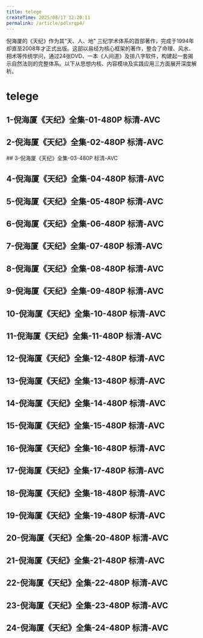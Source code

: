 ```yaml
---
title: telege
createTime: 2025/08/17 12:20:11
permalink: /article/pdlxrqp4/
---
```


倪海厦的《天纪》作为其"天、人、地"
三纪学术体系的首部著作，完成于1994年却直至2008年才正式出版。这部以易经为核心框架的著作，整合了命理、风水、相术等传统学问，通过24张DVD、一本《人间道》及排八字软件，构建起一套揭示自然法则的完整体系。以下从思想内核、内容模块及实践应用三方面展开深度解析。

<!-- more -->

# telege

## 1-倪海厦《天纪》全集-01-480P 标清-AVC

<CardGrid>
  <LinkCard 
  title="《天纪》-01" 
  href="https://upos-hz-mirrorakam.akamaized.net/upgcxcode/19/62/28460976219/28460976219-1-192.mp4?e=ig8euxZM2rNcNbRVhwdVhwdlhWdVhwdVhoNvNC8BqJIzNbfq9rVEuxTEnE8L5F6VnEsSTx0vkX8fqJeYTj_lta53NCM=&deadline=1755423557&uipk=5&platform=html5&nbs=1&gen=playurlv3&os=akam&og=cos&mid=0&trid=8267fa43980d4f72b9596aa62336167h&oi=771356656&upsig=0f03b86caa0dc8ab26d25ef5761a3492&uparams=e,deadline,uipk,platform,nbs,gen,os,og,mid,trid,oi&hdnts=exp=1755423557~hmac=0da537205b75006fc6cc15c8d2d130de8cbe1d939bbb48b0d053e3bf655aabee&bvc=vod&nettype=0&bw=603655&dl=0&f=h_0_0&agrr=1&buvid=&build=0&orderid=0,1" 
  description="1-倪海厦《天纪》全集-01-480P 标清-AVC"
/>
</CardGrid>

## 2-倪海厦《天纪》全集-02-480P 标清-AVC

<CardGrid>
  <LinkCard 
  title="《天纪》-02" 
  href="https://upos-hz-mirrorakam.akamaized.net/upgcxcode/27/85/29089598527/29089598527-1-192.mp4?e=ig8euxZM2rNcNbRVhwdVhwdlhWdVhwdVhoNvNC8BqJIzNbfq9rVEuxTEnE8L5F6VnEsSTx0vkX8fqJeYTj_lta53NCM=&oi=771356656&os=akam&trid=c630bc2a6ffc4813b4a4d92eb40f35dh&mid=0&nbs=1&gen=playurlv3&og=hw&platform=html5&deadline=1755424938&uipk=5&upsig=43cbebfc41013b0268d8f62b0893814e&uparams=e,oi,os,trid,mid,nbs,gen,og,platform,deadline,uipk&hdnts=exp=1755424938~hmac=8f71c2ff3a60bb564c80253a05a9ff01a75edb6887bc91b34f51390b86e67eab&bvc=vod&nettype=0&bw=491097&dl=0&f=h_0_0&agrr=1&buvid=&build=0&orderid=0,1" 
  description="2-倪海厦《天纪》全集-02-480P 标清-AVC"
/>
</CardGrid>
## 3-倪海厦《天纪》全集-03-480P 标清-AVC

<CardGrid>
  <LinkCard 
  title="《天纪》-03" 
  href="https://upos-hz-mirrorakam.akamaized.net/upgcxcode/99/82/29092218299/29092218299-1-192.mp4?e=ig8euxZM2rNcNbRVhwdVhwdlhWdVhwdVhoNvNC8BqJIzNbfq9rVEuxTEnE8L5F6VnEsSTx0vkX8fqJeYTj_lta53NCM=&uipk=5&trid=4aa20550aecb47a389f1df5bb1d2b78h&deadline=1755425866&nbs=1&gen=playurlv3&os=akam&mid=0&oi=771356656&og=ali&platform=html5&upsig=17cb910f45c559b681374d300f850ffe&uparams=e,uipk,trid,deadline,nbs,gen,os,mid,oi,og,platform&hdnts=exp=1755425866~hmac=08bc3eb07f506d2594e8fa5a42f21203b3437c35e494f71ebcd7ece5c494feca&bvc=vod&nettype=0&bw=462139&f=h_0_0&agrr=1&buvid=&build=0&dl=0&orderid=0,1" 
  description="3-倪海厦《天纪》全集-03-480P 标清-AVC"
/>
</CardGrid>


## 4-倪海厦《天纪》全集-04-480P 标清-AVC

<CardGrid>
  <LinkCard 
  title="《天纪》-04" 
  href="https://upos-hz-mirrorakam.akamaized.net/upgcxcode/63/20/29093202063/29093202063-1-192.mp4?e=ig8euxZM2rNcNbRVhwdVhwdlhWdVhwdVhoNvNC8BqJIzNbfq9rVEuxTEnE8L5F6VnEsSTx0vkX8fqJeYTj_lta53NCM=&oi=771356656&trid=f5c9f3a7ac154f3aa40fbe662d22af1h&gen=playurlv3&deadline=1755425901&uipk=5&platform=html5&mid=0&nbs=1&os=akam&og=hw&upsig=b7d2edb02acacd65d29bb5aab8152b7a&uparams=e,oi,trid,gen,deadline,uipk,platform,mid,nbs,os,og&hdnts=exp=1755425901~hmac=90ff9aa20a23bc00b0bc3225747fd92949bf5b4255954827a99892d86ef87390&bvc=vod&nettype=0&bw=528985&agrr=1&buvid=&build=0&dl=0&f=h_0_0&orderid=0,1" 
  description="4-倪海厦《天纪》全集-04-480P 标清-AVC"
/>
</CardGrid>

## 5-倪海厦《天纪》全集-05-480P 标清-AVC

<CardGrid>
  <LinkCard 
  title="《天纪》-05" 
  href="https://upos-hz-mirrorakam.akamaized.net/upgcxcode/88/14/29161491488/29161491488-1-192.mp4?e=ig8euxZM2rNcNbRVhwdVhwdlhWdVhwdVhoNvNC8BqJIzNbfq9rVEuxTEnE8L5F6VnEsSTx0vkX8fqJeYTj_lta53NCM=&oi=771356656&uipk=5&trid=37604fa2afae4632b05f0c5082b3af5h&mid=0&platform=html5&nbs=1&deadline=1755425929&gen=playurlv3&os=akam&og=ali&upsig=c99f3f2a0206245aea1e6ffa00fe0439&uparams=e,oi,uipk,trid,mid,platform,nbs,deadline,gen,os,og&hdnts=exp=1755425929~hmac=5ee0e1a133d7b98b4cdfd1629d50869e42c16353fbfd4e68d5f53a30c70bf321&bvc=vod&nettype=0&bw=509142&f=h_0_0&agrr=1&buvid=&build=0&dl=0&orderid=0,1" 
  description="5-倪海厦《天纪》全集-05-480P 标清-AVC"
/>
</CardGrid>

## 6-倪海厦《天纪》全集-06-480P 标清-AVC

<CardGrid>
  <LinkCard 
  title="《天纪》-06" 
  href="https://upos-hz-mirrorakam.akamaized.net/upgcxcode/73/64/29158346473/29158346473-1-192.mp4?e=ig8euxZM2rNcNbRVhwdVhwdlhWdVhwdVhoNvNC8BqJIzNbfq9rVEuxTEnE8L5F6VnEsSTx0vkX8fqJeYTj_lta53NCM=&uipk=5&oi=771356656&gen=playurlv3&os=akam&og=cos&mid=0&platform=html5&trid=63e85bedf4104f2a840e36386d556eah&nbs=1&deadline=1755425954&upsig=3118892057183e17f2dab494d277010e&uparams=e,uipk,oi,gen,os,og,mid,platform,trid,nbs,deadline&hdnts=exp=1755425954~hmac=89903b9394d98b64e53e302e3e52afe4a76f334071575331dba4f469be782572&bvc=vod&nettype=0&bw=433041&dl=0&f=h_0_0&agrr=1&buvid=&build=0&orderid=0,1" 
  description="6-倪海厦《天纪》全集-06-480P 标清-AVC"
/>
</CardGrid>

## 7-倪海厦《天纪》全集-07-480P 标清-AVC

<CardGrid>
  <LinkCard 
  title="《天纪》-07" 
  href="https://upos-hz-mirrorakam.akamaized.net/upgcxcode/58/89/29163588958/29163588958-1-192.mp4?e=ig8euxZM2rNcNbRVhwdVhwdlhWdVhwdVhoNvNC8BqJIzNbfq9rVEuxTEnE8L5F6VnEsSTx0vkX8fqJeYTj_lta53NCM=&gen=playurlv3&os=akam&og=ali&deadline=1755425981&oi=771356656&platform=html5&nbs=1&mid=0&uipk=5&trid=d26ec1f3237340dd902742ee42fd8cbh&upsig=d3b333f84d8e8919bf2804056206840d&uparams=e,gen,os,og,deadline,oi,platform,nbs,mid,uipk,trid&hdnts=exp=1755425981~hmac=76238e0f0be80cb7e47d18f48ef22b09b509da0436047203ce16f3082f82ada8&bvc=vod&nettype=0&bw=541840&f=h_0_0&agrr=1&buvid=&build=0&dl=0&orderid=0,1" 
  description="7-倪海厦《天纪》全集-07-480P 标清-AVC"
/>
</CardGrid>

## 8-倪海厦《天纪》全集-08-480P 标清-AVC

<CardGrid>
  <LinkCard 
  title="《天纪》-08" 
  href="https://upos-sz-estgcos.bilivideo.com/upgcxcode/38/87/29168828738/29168828738-1-192.mp4?e=ig8euxZM2rNcNbRVhwdVhwdlhWdVhwdVhoNvNC8BqJIzNbfq9rVEuxTEnE8L5F6VnEsSTx0vkX8fqJeYTj_lta53NCM=&deadline=1755426089&uipk=5&nbs=1&oi=236092158&gen=playurlv3&mid=77359217&trid=5e0877c3d37245afa90c0a2042eff78T&platform=html5&os=upos&og=cos&upsig=59aec54e3019985ca252b1d880b2c85c&uparams=e,deadline,uipk,nbs,oi,gen,mid,trid,platform,os,og&bvc=vod&nettype=0&bw=543480&f=T_0_0&mobi_app=&agrr=1&buvid=&build=0&dl=0&orderid=0,1" 
  description="8-倪海厦《天纪》全集-08-480P 标清-AVC"
/>
</CardGrid>

## 9-倪海厦《天纪》全集-09-480P 标清-AVC

<CardGrid>
  <LinkCard 
  title="《天纪》-09" 
  href="https://cn-sh-cc-01-03.bilivideo.com/upgcxcode/49/99/29192749949/29192749949-1-192.mp4?e=ig8euxZM2rNcNbRVhwdVhwdlhWdVhwdVhoNvNC8BqJIzNbfq9rVEuxTEnE8L5F6VnEsSTx0vkX8fqJeYTj_lta53NCM=&platform=html5&trid=0000a810bfa436df442d846040dd490fd60T&deadline=1755426143&uipk=5&nbs=1&os=bcache&mid=77359217&oi=1941843263&gen=playurlv3&og=cos&upsig=cbe925e33ee409fd820a7e12bb8a59e4&uparams=e,platform,trid,deadline,uipk,nbs,os,mid,oi,gen,og&cdnid=2216&bvc=vod&nettype=0&bw=521933&f=T_0_0&mobi_app=&agrr=1&buvid=&np=151388297&build=0&dl=0&orderid=0,1" 
  description="9-倪海厦《天纪》全集-09-480P 标清-AVC"
/>
</CardGrid>

## 10-倪海厦《天纪》全集-10-480P 标清-AVC

<CardGrid>
  <LinkCard 
  title="《天纪》-10" 
  href="https://upos-sz-estgcos.bilivideo.com/upgcxcode/65/01/29195570165/29195570165-1-192.mp4?e=ig8euxZM2rNcNbRVhwdVhwdlhWdVhwdVhoNvNC8BqJIzNbfq9rVEuxTEnE8L5F6VnEsSTx0vkX8fqJeYTj_lta53NCM=&nbs=1&deadline=1755426195&uipk=5&oi=236092158&trid=a2d66c23f8064fa788df6b99ffe71a4T&mid=77359217&platform=html5&gen=playurlv3&os=upos&og=cos&upsig=6ee75917e18c2ef9f672d521cd35d08a&uparams=e,nbs,deadline,uipk,oi,trid,mid,platform,gen,os,og&bvc=vod&nettype=0&bw=602497&buvid=&build=0&dl=0&f=T_0_0&mobi_app=&agrr=1&orderid=0,1" 
  description="10-倪海厦《天纪》全集-10-480P 标清-AVC"
/>
</CardGrid>

## 11-倪海厦《天纪》全集-11-480P 标清-AVC

<CardGrid>
  <LinkCard 
  title="《天纪》-11" 
  href="https://cn-sh-cc-01-15.bilivideo.com/upgcxcode/72/79/29196487972/29196487972-1-192.mp4?e=ig8euxZM2rNcNbRVhwdVhwdlhWdVhwdVhoNvNC8BqJIzNbfq9rVEuxTEnE8L5F6VnEsSTx0vkX8fqJeYTj_lta53NCM=&trid=00009caa9b50e5544c22b5cd780f55302dbT&gen=playurlv3&os=bcache&deadline=1755426226&oi=1941843263&uipk=5&mid=77359217&nbs=1&platform=html5&og=hw&upsig=ecb72d11e018220327ed0b478a3335d6&uparams=e,trid,gen,os,deadline,oi,uipk,mid,nbs,platform,og&cdnid=9763&bvc=vod&nettype=0&bw=589341&mobi_app=&agrr=1&buvid=&build=0&dl=0&f=T_0_0&np=151388297&orderid=0,1" 
  description="11-倪海厦《天纪》全集-11-480P 标清-AVC"
/>
</CardGrid>

## 12-倪海厦《天纪》全集-12-480P 标清-AVC

<CardGrid>
  <LinkCard 
  title="《天纪》-12" 
  href="https://upos-sz-estgoss.bilivideo.com/upgcxcode/86/78/29197667886/29197667886-1-192.mp4?e=ig8euxZM2rNcNbRVhwdVhwdlhWdVhwdVhoNvNC8BqJIzNbfq9rVEuxTEnE8L5F6VnEsSTx0vkX8fqJeYTj_lta53NCM=&trid=6f318cb5c9dd4f72822327a3606dc22T&os=upos&og=cos&nbs=1&mid=77359217&platform=html5&gen=playurlv3&deadline=1755426263&oi=249013022&uipk=5&upsig=85a35179dedb1f18a6c0b19771744c63&uparams=e,trid,os,og,nbs,mid,platform,gen,deadline,oi,uipk&bvc=vod&nettype=0&bw=558301&buvid=&build=0&dl=0&f=T_0_0&mobi_app=&agrr=1&orderid=0,1" 
  description="12-倪海厦《天纪》全集-12-480P 标清-AVC"
/>
</CardGrid>

## 13-倪海厦《天纪》全集-13-480P 标清-AVC

<CardGrid>
  <LinkCard 
  title="《天纪》-13" 
  href="https://upos-sz-estgcos.bilivideo.com/upgcxcode/65/09/29204810965/29204810965-1-192.mp4?e=ig8euxZM2rNcNbRVhwdVhwdlhWdVhwdVhoNvNC8BqJIzNbfq9rVEuxTEnE8L5F6VnEsSTx0vkX8fqJeYTj_lta53NCM=&nbs=1&oi=236092158&gen=playurlv3&os=upos&mid=77359217&uipk=5&platform=html5&trid=47beb1fca79141a383bbac86e95b80aT&deadline=1755426475&og=cos&upsig=7574726b945d65fceff688c78de9cb4e&uparams=e,nbs,oi,gen,os,mid,uipk,platform,trid,deadline,og&bvc=vod&nettype=0&bw=556402&buvid=&build=0&dl=0&f=T_0_0&mobi_app=&agrr=1&orderid=0,1" 
  description="13-倪海厦《天纪》全集-13-480P 标清-AVC"
/>
</CardGrid>

## 14-倪海厦《天纪》全集-14-480P 标清-AVC

<CardGrid>
  <LinkCard 
  title="《天纪》-14" 
  href="https://upos-sz-mirrorcos.bilivideo.com/upgcxcode/05/89/29204088905/29204088905-1-192.mp4?e=ig8euxZM2rNcNbRVhwdVhwdlhWdVhwdVhoNvNC8BqJIzNbfq9rVEuxTEnE8L5F6VnEsSTx0vkX8fqJeYTj_lta53NCM=&oi=236092158&gen=playurlv3&os=cosbv&og=hw&uipk=5&trid=993b4c267a3f4adeb215460dd55c2d6T&deadline=1755426495&nbs=1&platform=html5&mid=77359217&upsig=167d4507764583131173277751d82fa0&uparams=e,oi,gen,os,og,uipk,trid,deadline,nbs,platform,mid&bvc=vod&nettype=0&bw=556223&buvid=&build=0&dl=0&f=T_0_0&mobi_app=&agrr=1&orderid=0,1" 
  description="14-倪海厦《天纪》全集-14-480P 标清-AVC"
/>
</CardGrid>

## 15-倪海厦《天纪》全集-15-480P 标清-AVC

<CardGrid>
  <LinkCard 
  title="《天纪》-15" 
  href="https://upos-sz-estgoss.bilivideo.com/upgcxcode/35/84/29211168435/29211168435-1-192.mp4?e=ig8euxZM2rNcNbRVhwdVhwdlhWdVhwdVhoNvNC8BqJIzNbfq9rVEuxTEnE8L5F6VnEsSTx0vkX8fqJeYTj_lta53NCM=&uipk=5&deadline=1755426524&oi=236092158&gen=playurlv3&os=upos&og=ali&platform=html5&trid=14b34eca4f6747848a29840e4f12179T&mid=77359217&nbs=1&upsig=bcd3d449fad4cb5fb8e7a3a525578c79&uparams=e,uipk,deadline,oi,gen,os,og,platform,trid,mid,nbs&bvc=vod&nettype=0&bw=777430&f=T_0_0&mobi_app=&agrr=1&buvid=&build=0&dl=0&orderid=0,1" 
  description="15-倪海厦《天纪》全集-15-480P 标清-AVC"
/>
</CardGrid>

## 16-倪海厦《天纪》全集-16-480P 标清-AVC

<CardGrid>
  <LinkCard 
  title="《天纪》-16" 
  href="https://upos-sz-estghw.bilivideo.com/upgcxcode/62/92/29276179262/29276179262-1-192.mp4?e=ig8euxZM2rNcNbRVhwdVhwdlhWdVhwdVhoNvNC8BqJIzNbfq9rVEuxTEnE8L5F6VnEsSTx0vkX8fqJeYTj_lta53NCM=&uipk=5&og=hw&platform=html5&trid=42d6efb6646b4092ac5cc4860b92419T&deadline=1755426544&nbs=1&gen=playurlv3&os=upos&oi=2045621666&mid=77359217&upsig=029df03413f2607ea404d863858dd5da&uparams=e,uipk,og,platform,trid,deadline,nbs,gen,os,oi,mid&bvc=vod&nettype=0&bw=554946&buvid=&build=0&dl=0&f=T_0_0&mobi_app=&agrr=1&orderid=0,1" 
  description="16-倪海厦《天纪》全集-16-480P 标清-AVC"
/>
</CardGrid>

## 17-倪海厦《天纪》全集-17-480P 标清-AVC

<CardGrid>
  <LinkCard 
  title="《天纪》-17" 
  href="https://cn-sh-cc-01-04.bilivideo.com/upgcxcode/80/29/29279322980/29279322980-1-192.mp4?e=ig8euxZM2rNcNbRVhwdVhwdlhWdVhwdVhoNvNC8BqJIzNbfq9rVEuxTEnE8L5F6VnEsSTx0vkX8fqJeYTj_lta53NCM=&platform=html5&oi=1941843263&gen=playurlv3&nbs=1&deadline=1755426567&uipk=5&og=hw&trid=0000a4f21381b7964dd59078aa40c9da1f2T&mid=77359217&os=bcache&upsig=fcf0e139c19225bd73ab627ed42ede76&uparams=e,platform,oi,gen,nbs,deadline,uipk,og,trid,mid,os&cdnid=2217&bvc=vod&nettype=0&bw=500348&mobi_app=&agrr=1&buvid=&build=0&dl=0&f=T_0_0&np=151388297&orderid=0,1" 
  description="17-倪海厦《天纪》全集-17-480P 标清-AVC"
/>
</CardGrid>

## 18-倪海厦《天纪》全集-18-480P 标清-AVC

<CardGrid>
  <LinkCard 
  title="《天纪》-18" 
  href="https://upos-sz-estghw.bilivideo.com/upgcxcode/35/62/29280636235/29280636235-1-192.mp4?e=ig8euxZM2rNcNbRV7bdVhwdlhWdjhwdVhoNvNC8BqJIzNbfq9rVEuxTEnE8L5F6VnEsSTx0vkX8fqJeYTj_lta53NCM=&deadline=1755427045&gen=playurlv3&platform=html5&trid=13161c56b9e744e19902fb63e6f3af9T&mid=77359217&os=upos&og=hw&uipk=5&oi=236092158&nbs=1&upsig=af571b0f24465f0220bafb777d7e31a4&uparams=e,deadline,gen,platform,trid,mid,os,og,uipk,oi,nbs&bvc=vod&nettype=0&bw=851151&buvid=&build=0&dl=0&f=T_0_0&mobi_app=&agrr=1&orderid=0,1" 
  description="18-倪海厦《天纪》全集-18-480P 标清-AVC"
/>
</CardGrid>

## 19-倪海厦《天纪》全集-19-480P 标清-AVC

<CardGrid>
  <LinkCard 
  title="《天纪》-19" 
  href="https://cn-sh-cc-01-15.bilivideo.com/upgcxcode/65/63/29283386365/29283386365-1-192.mp4?e=ig8euxZM2rNcNbRVhwdVhwdlhWdVhwdVhoNvNC8BqJIzNbfq9rVEuxTEnE8L5F6VnEsSTx0vkX8fqJeYTj_lta53NCM=&platform=html5&nbs=1&trid=000049044bb63fdb4a11a0e26fd8ceb52cbT&gen=playurlv3&os=bcache&uipk=5&mid=77359217&deadline=1755427069&oi=1941843263&og=cos&upsig=74afc0b4c4ffb5f352979f94fa9926e6&uparams=e,platform,nbs,trid,gen,os,uipk,mid,deadline,oi,og&cdnid=9763&bvc=vod&nettype=0&bw=538820&agrr=1&buvid=&build=0&dl=0&f=T_0_0&mobi_app=&np=151388297&orderid=0,1" 
  description="19-倪海厦《天纪》全集-19-480P 标清-AVC"
/>
</CardGrid>

## 20-倪海厦《天纪》全集-20-480P 标清-AVC

<CardGrid>
  <LinkCard 
  title="《天纪》-20" 
  href="https://upos-sz-estgoss.bilivideo.com/upgcxcode/80/03/29286600380/29286600380-1-192.mp4?e=ig8euxZM2rNcNbRVhwdVhwdlhWdVhwdVhoNvNC8BqJIzNbfq9rVEuxTEnE8L5F6VnEsSTx0vkX8fqJeYTj_lta53NCM=&og=cos&nbs=1&trid=e823369b217d411d88b97fcfad38eadT&mid=77359217&gen=playurlv3&os=upos&deadline=1755427091&oi=249013022&platform=html5&uipk=5&upsig=9e8286861306ccfacbd6c254b48521aa&uparams=e,og,nbs,trid,mid,gen,os,deadline,oi,platform,uipk&bvc=vod&nettype=0&bw=505675&buvid=&build=0&dl=0&f=T_0_0&mobi_app=&agrr=1&orderid=0,1" 
  description="20-倪海厦《天纪》全集-20-480P 标清-AVC"
/>
</CardGrid>

## 21-倪海厦《天纪》全集-21-480P 标清-AVC

<CardGrid>
  <LinkCard 
  title="《天纪》-21" 
  href="https://upos-sz-estgcos.bilivideo.com/upgcxcode/70/40/29293284070/29293284070-1-192.mp4?e=ig8euxZM2rNcNbRVhwdVhwdlhWdVhwdVhoNvNC8BqJIzNbfq9rVEuxTEnE8L5F6VnEsSTx0vkX8fqJeYTj_lta53NCM=&uipk=5&os=upos&og=cos&mid=77359217&nbs=1&oi=249013022&gen=playurlv3&platform=html5&deadline=1755427115&trid=1dc10d518eb043dc9fa3f6eab856b46T&upsig=2ec859108d3a3986db51d6b3c9c077d5&uparams=e,uipk,os,og,mid,nbs,oi,gen,platform,deadline,trid&bvc=vod&nettype=0&bw=516986&dl=0&f=T_0_0&mobi_app=&agrr=1&buvid=&build=0&orderid=0,1" 
  description="21-倪海厦《天纪》全集-21-480P 标清-AVC"
/>
</CardGrid>

## 22-倪海厦《天纪》全集-22-480P 标清-AVC

<CardGrid>
  <LinkCard 
  title="《天纪》-22" 
  href="https://upos-sz-estgoss.bilivideo.com/upgcxcode/50/05/29293610550/29293610550-1-192.mp4?e=ig8euxZM2rNcNbRVhwdVhwdlhWdVhwdVhoNvNC8BqJIzNbfq9rVEuxTEnE8L5F6VnEsSTx0vkX8fqJeYTj_lta53NCM=&mid=77359217&nbs=1&oi=2045621666&os=upos&og=cos&trid=329cea43e95f4ea38a58fd5be78e534T&deadline=1755427131&gen=playurlv3&platform=html5&uipk=5&upsig=71d9391402644c1d5823d3835486a3d1&uparams=e,mid,nbs,oi,os,og,trid,deadline,gen,platform,uipk&bvc=vod&nettype=0&bw=513239&dl=0&f=T_0_0&mobi_app=&agrr=1&buvid=&build=0&orderid=0,1" 
  description="22-倪海厦《天纪》全集-22-480P 标清-AVC"
/>
</CardGrid>

## 23-倪海厦《天纪》全集-23-480P 标清-AVC

<CardGrid>
  <LinkCard 
  title="《天纪》-23" 
  href="https://upos-sz-estghw.bilivideo.com/upgcxcode/92/11/29294461192/29294461192-1-192.mp4?e=ig8euxZM2rNcNbRVhwdVhwdlhWdVhwdVhoNvNC8BqJIzNbfq9rVEuxTEnE8L5F6VnEsSTx0vkX8fqJeYTj_lta53NCM=&oi=2045621666&mid=77359217&platform=html5&gen=playurlv3&og=hw&uipk=5&deadline=1755427616&nbs=1&trid=4a0fb33e939a4bf5b2d94aabd3080efT&os=upos&upsig=37bc11194e174bb45b7db06fadce87e9&uparams=e,oi,mid,platform,gen,og,uipk,deadline,nbs,trid,os&bvc=vod&nettype=0&bw=515801&f=T_0_0&mobi_app=&agrr=1&buvid=&build=0&dl=0&orderid=0,1" 
  description="23-倪海厦《天纪》全集-23-480P 标清-AVC"
/>
</CardGrid>

## 24-倪海厦《天纪》全集-24-480P 标清-AVC

<CardGrid>
  <LinkCard 
  title="《天纪》-24" 
  href="https://upos-sz-estgcos.bilivideo.com/upgcxcode/34/19/29294921934/29294921934-1-192.mp4?e=ig8euxZM2rNcNbRVhwdVhwdlhWdVhwdVhoNvNC8BqJIzNbfq9rVEuxTEnE8L5F6VnEsSTx0vkX8fqJeYTj_lta53NCM=&mid=77359217&deadline=1755427646&og=cos&uipk=5&oi=249013022&nbs=1&gen=playurlv3&os=upos&trid=685163f03ad041df8e9b88c70f0f12fT&platform=html5&upsig=6be060d6cda34a2fa9fd802ddac894c6&uparams=e,mid,deadline,og,uipk,oi,nbs,gen,os,trid,platform&bvc=vod&nettype=0&bw=746233&build=0&dl=0&f=T_0_0&mobi_app=&agrr=1&buvid=&orderid=0,1" 
  description="24-倪海厦《天纪》全集-24-480P 标清-AVC"
/>
</CardGrid>